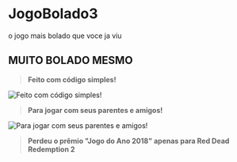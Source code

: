 # JogoBolado3
o jogo mais bolado que voce ja viu
## MUITO BOLADO MESMO
> **Feito com código simples!**

![Feito com código simples!](https://cdn.discordapp.com/attachments/986779302383214592/992839945528016956/unknown.png)

> **Para jogar com seus parentes e amigos!**

![Para jogar com seus parentes e amigos!](https://variety.com/wp-content/uploads/2019/05/family-gaming-esa.png)

> **Perdeu o prêmio "Jogo do Ano 2018" apenas para Red Dead Redemption 2**

